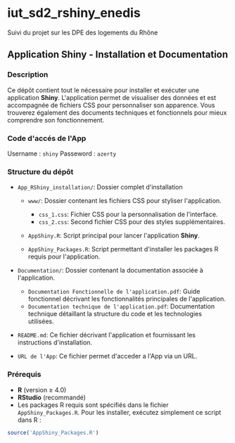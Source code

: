 # iut_sd2_rshiny_enedis
Suivi du projet sur les DPE des logements du Rhône

## Application Shiny - Installation et Documentation

### Description
Ce dépôt contient tout le nécessaire pour installer et exécuter une application **Shiny**. L'application permet de visualiser des données et est accompagnée de fichiers CSS pour personnaliser son apparence. Vous trouverez également des documents techniques et fonctionnels pour mieux comprendre son fonctionnement.

### Code d'accés de l'App
Username : `shiny`
Passeword : `azerty`

### Structure du dépôt

- `App_RShiny_installation/`: Dossier complet d'installation
  - `www/`: Dossier contenant les fichiers CSS pour styliser l'application.
    - `css_1.css`: Fichier CSS pour la personnalisation de l'interface.
    - `css_2.css`: Second fichier CSS pour des styles supplémentaires.

  - `AppShiny.R`: Script principal pour lancer l'application **Shiny**.
  - `AppShiny_Packages.R`: Script permettant d'installer les packages R requis pour l'application.

- `Documentation/`: Dossier contenant la documentation associée à l'application.
  - `Documentation Fonctionnelle de l'application.pdf`: Guide fonctionnel décrivant les fonctionnalités principales de l'application.
  - `Documentation technique de l'application.pdf`: Documentation technique détaillant la structure du code et les technologies utilisées.

- `README.md`: Ce fichier décrivant l'application et fournissant les instructions d'installation.
  
- `URL de l'App`: Ce fichier permet d'acceder a l'App via un URL.


### Prérequis
- **R** (version ≥ 4.0)
- **RStudio** (recommandé)
- Les packages R requis sont spécifiés dans le fichier `AppShiny_Packages.R`. Pour les installer, exécutez simplement ce script dans R :

```r
source('AppShiny_Packages.R')
